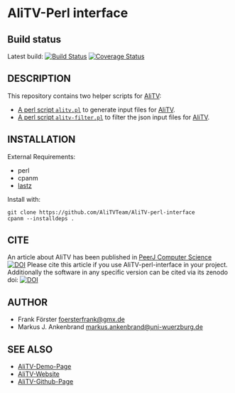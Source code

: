 # AliTV-Perl interface

## Build status

Latest build: [![Build Status](https://travis-ci.org/AliTVTeam/AliTV-perl-interface.svg?branch=master)](https://travis-ci.org/AliTVTeam/AliTV-perl-interface) [![Coverage Status](https://coveralls.io/repos/github/AliTVTeam/AliTV-perl-interface/badge.svg?branch=master)](https://coveralls.io/github/AliTVTeam/AliTV-perl-interface?branch=master)

## DESCRIPTION

This repository contains two helper scripts for [AliTV](https://github.com/AliTVTeam/AliTV):

- [A perl script `alitv.pl`](doc/alitv.md) to generate input files for [AliTV](https://github.com/AliTVTeam/AliTV).
- [A perl script `alitv-filter.pl`](doc/alitv-filter.md) to filter the json input files for [AliTV](https://github.com/AliTVTeam/AliTV).

## INSTALLATION

External Requirements:
 - perl
 - cpanm
 - [lastz](https://github.com/lastz/lastz)

Install with:
```
git clone https://github.com/AliTVTeam/AliTV-perl-interface
cpanm --installdeps .
```

## CITE

An article about AliTV has been published in [PeerJ Computer Science](https://peerj.com/articles/cs-116/) [![DOI](https://img.shields.io/badge/DOI-10.7717%2Fpeerj--cs.116-blue.svg)](https://peerj.com/articles/cs-116/)
Please cite this article if you use AliTV-perl-interface in your project.
Additionally the software in any specific version can be cited via its zenodo doi:
[![DOI](https://zenodo.org/badge/DOI/10.5281/zenodo.597916.svg)](https://doi.org/10.5281/zenodo.597916)

## AUTHOR

- Frank Förster <foersterfrank@gmx.de>
- Markus J. Ankenbrand <markus.ankenbrand@uni-wuerzburg.de>

## SEE ALSO

- [AliTV-Demo-Page](https://alitvteam.github.io/AliTV/d3/AliTV.html)
- [AliTV-Website](https://alitvteam.github.io/AliTV/)
- [AliTV-Github-Page](https://github.com/AliTVTeam/AliTV)
